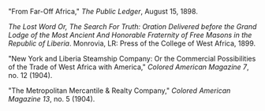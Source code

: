 "From Far-Off Africa," *The Public Ledger*, August 15, 1898. 

*The Lost Word Or, The Search For Truth: Oration Delivered before the Grand Lodge of the Most Ancient And Honorable Fraternity of Free Masons in the Republic of Liberia*. Monrovia, LR: Press of the College of West Africa, 1899.

"New York and Liberia Steamship Company: Or the Commercial Possibilities of the Trade of West Africa with America," *Colored American Magazine 7*, no. 12 (1904).

"The Metropolitan Mercantile & Realty Company," *Colored American Magazine 13*, no. 5 (1904).
